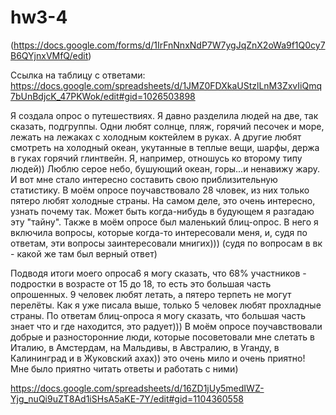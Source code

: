 # hw3-4
(https://docs.google.com/forms/d/1IrFnNnxNdP7W7ygJqZnX2oWa9f1Q0cy7B6QYjnxVMfQ/edit)

Ссылка на таблицу с ответами: https://docs.google.com/spreadsheets/d/1JMZ0FDXkaUStzlLnM3ZxvIiQmq7bUnBdjcK_47PKWok/edit#gid=1026503898

Я создала опрос о путешествиях. Я давно разделила людей на две, так сказать, подгруппы. Одни любят солнце, пляж, горячий песочек и море, лежать на лежаках с холодным коктейлем в руках. А другие любят смотреть на холодный океан, укутанные в теплые вещи, шарфы, держа в гуках горячий глинтвейн. Я, например, отношусь ко второму типу людей)) Люблю серое небо, бушующий океан, горы...и ненавижу жару. И вот мне стало интересно  составить свою приблизительную статистику. В моём опросе поучавствовало 28 чловек, из них только пятеро любят холодные страны. На самом деле, это очень интересно, узнать почему так. Может быть когда-нибудь в будующем я разгадаю эту "тайну". Также в моём опросе был маленький блиц-опрос. В него я включила вопросы, которые когда-то интересовали меня, и, судя по ответам, эти вопросы заинтересовали мнигих))) (судя по вопросам в вк - какой же там был верный ответ)

Подводя итоги моего опроса6 я могу сказать, что 68% участников - подростки в возрасте от 15 до 18, то есть это большая часть опрошенных. 9 человек любят летать, а пятеро терпеть не могут перелёты. Как я уже писала выше, только 5 человек любят прохладные страны. По ответам блиц-опроса я могу сказать, что большая часть знает что и где находится, это радует))) В моём опросе поучавствовали добрые и разносторонние люди, которые посоветовали мне слетать в Италию, в Амстердам, на Мальдивы, в Австралию, в Уганду, в Калининград и в Жуковский ахах)) это очень мило и очень приятно! Мне было приятно читать ответы и работать с ними)

https://docs.google.com/spreadsheets/d/16ZD1jUy5medIWZ-Yjg_nuQi9uZT8Ad1iSHsA5aKE-7Y/edit#gid=1104360558
